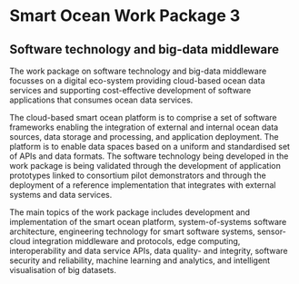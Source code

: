 # Smart Ocean Work Package 3

## Software technology and big-data middleware

The work package on software technology and big-data middleware focusses on a digital eco-system providing cloud-based ocean data services and supporting cost-effective development of software applications that consumes ocean data services.

The cloud-based smart ocean platform is to comprise a set of software frameworks enabling the integration of external and internal ocean data sources, data storage and processing, and application deployment.  The platform is to enable data spaces based on a uniform and standardised set of APIs and data formats.  The software technology being developed in the work package is being validated through the development of application prototypes linked to consortium pilot demonstrators and through the deployment of a reference implementation that integrates with external systems and data services.

The main topics of the work package includes development and implementation of the smart ocean platform, system-of-systems software architecture, engineering technology for smart software systems, sensor-cloud integration middleware and protocols, edge computing, interoperability and data service APIs, data quality- and integrity, software security and reliability, machine learning and analytics, and intelligent visualisation of big datasets.
